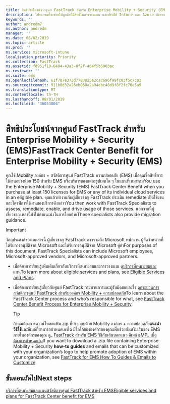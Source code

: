 ```yaml
---
title: สิทธิประโยชน์จากศูนย์ FastTrack สำหรับ Enterprise Mobility + Security (EMS)
description: โปรแกรมที่จะช่วยให้ลูกค้าที่มีสิทธิ์ในการวางแผน และปรับใช้ Intune และ Azure พิเศษของไดเรกทอรีที่ใช้งานอยู่
keywords: ''
author: andredm7
ms.author: andredm
manager: ''
ms.date: 08/02/2019
ms.topic: article
ms.prod: ''
ms.service: microsoft-intune
localization_priority: Priority
ms.collection: FastTrack
ms.assetid: fd951f10-6404-43a3-8f2f-464f5b5003ac
ms.reviewer: ''
ms.suite: ems
ms.openlocfilehash: 61f787e373d7783025e2cac696f99fc03f5c7c03
ms.sourcegitcommit: 911b0d32a26eb068a2a94ebc48d9f8f2fc70e5a9
ms.translationtype: MT
ms.contentlocale: th-TH
ms.lasthandoff: 08/01/2019
ms.locfileid: "36053804"
---
```

# <a name="fasttrack-center-benefit-for-enterprise-mobility--security-ems"></a><span data-ttu-id="40102-103">สิทธิประโยชน์จากศูนย์ FastTrack สำหรับ Enterprise Mobility + Security (EMS)</span><span class="sxs-lookup"><span data-stu-id="40102-103">FastTrack Center Benefit for Enterprise Mobility + Security (EMS)</span></span>

<span data-ttu-id="40102-104">คุณใช้ Mobility องค์กร + สวัสดิการศูนย์ FastTrack ความปลอดภัย (EMS) เมื่อคุณซื้อสิทธิ์การใช้งานอย่างน้อย 150 สำหรับ EMS หรือบริการของแต่ละรูปเมฆใด ๆ ในแผนที่เหมาะสม</span><span class="sxs-lookup"><span data-stu-id="40102-104">You use the Enterprise Mobility + Security (EMS) FastTrack Center Benefit when you purchase at least 150 licenses for EMS or any of its individual cloud services in an eligible plan.</span></span> <span data-ttu-id="40102-105">คุณแล้วทำงานกับผู้เชี่ยวชาญ FastTrack ประเมิน remediate เปิดใช้งาน และไดรฟ์การใช้งานของบริการดังกล่าว</span><span class="sxs-lookup"><span data-stu-id="40102-105">You then work with FastTrack Specialists to assess, remediate, enable, and drive usage of those services.</span></span> <span data-ttu-id="40102-106">นอกจากนี้ผู้เชี่ยวชาญเหล่านี้ยังให้คำแนะนำในการโยกย้าย</span><span class="sxs-lookup"><span data-stu-id="40102-106">These specialists also provide migration guidance.</span></span> 

> [!IMPORTANT]
> <span data-ttu-id="40102-107">วัตถุประสงค์ของเอกสารนี้ ผู้เชี่ยวชาญ FastTrack อาจรวมถึง Microsoft พนักงาน ผู้จัดจำหน่ายที่ได้รับการอนุมัติจาก Microsoft และได้รับการอนุมัติจาก Microsoft คู่ค้า</span><span class="sxs-lookup"><span data-stu-id="40102-107">For purposes of this document, FastTrack Specialists can include Microsoft employees, Microsoft-approved vendors, and Microsoft-approved partners.</span></span>

- <span data-ttu-id="40102-108">เมื่อต้องการเรียนรู้เพิ่มเติมเกี่ยวกับบริการที่เหมาะสมและการวางแผน ดู[บริการที่เหมาะสมและแผน](M365-eligible-services-and-plans.md)</span><span class="sxs-lookup"><span data-stu-id="40102-108">To learn more about eligible services and plans, see [Eligible Services and Plans](M365-eligible-services-and-plans.md).</span></span>

- <span data-ttu-id="40102-109">เมื่อต้องการเรียนรู้เกี่ยวกับศูนย์ FastTrack กระบวนการและผู้รับผิดชอบอะไร ดู[กระบวนการสวัสดิการศูนย์ FastTrack สำหรับองค์กร Mobility + ความปลอดภัย](EMS-fasttrack-process.md)</span><span class="sxs-lookup"><span data-stu-id="40102-109">To learn about the FastTrack Center process and who’s responsible for what, see [FastTrack Center Benefit Process for Enterprise Mobility + Security](EMS-fasttrack-process.md).</span></span>

    > [!TIP]
    > <span data-ttu-id="40102-110">ถ้าคุณต้องการดาวน์โหลดแฟ้ม.zip ที่ประกอบด้วย Mobility องค์กร + ความปลอดภัย**แนะนำวิธีใช้**และอีเมล์ที่สามารถกำหนดเองได้ มีโลโก้ขององค์กรของคุณเพื่อช่วยส่งเสริมเริ่มของ EMS ภายในองค์กรของคุณ ดู_ [FastTrack สำหรับ EMS วิธีกับเส้นบอกแนว อีเมล์ aMP_ เมื่อต้องการกำหนดเอง](https://gallery.technet.microsoft.com/FastTrack-for-EMS-How-To-f170da4c)</span><span class="sxs-lookup"><span data-stu-id="40102-110">If you want to download a .zip file containing Enterprise Mobility + Security **how-to guides** and emails that can be customized with your organization’s logo to help promote adoption of EMS within your organization, see [FastTrack for EMS How To Guides & Emails to Customize](https://gallery.technet.microsoft.com/FastTrack-for-EMS-How-To-f170da4c).</span></span>

## <a name="next-steps"></a><span data-ttu-id="40102-111">ขั้นตอนถัดไป</span><span class="sxs-lookup"><span data-stu-id="40102-111">Next steps</span></span>

[<span data-ttu-id="40102-112">บริการที่เหมาะสมและแผนสวัสดิการศูนย์ FastTrack สำหรับ EMS</span><span class="sxs-lookup"><span data-stu-id="40102-112">Eligible services and plans for FastTrack Center benefit for EMS</span></span>](M365-eligible-services-and-plans.md)


